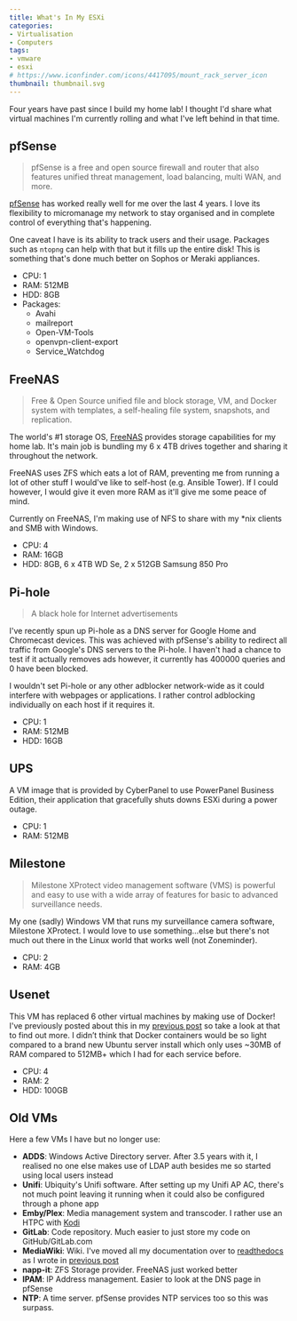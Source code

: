 ```yaml
---
title: What's In My ESXi
categories:
- Virtualisation
- Computers
tags:
- vmware
- esxi
# https://www.iconfinder.com/icons/4417095/mount_rack_server_icon
thumbnail: thumbnail.svg
---
```


Four years have past since I build my home lab! I thought I'd share what virtual machines I'm currently rolling and what I've left behind in that time.

<!-- more -->

## pfSense

> pfSense is a free and open source firewall and router that also features unified threat management, load balancing, multi WAN, and more.

[pfSense](https://www.pfsense.org/) has worked really well for me over the last 4 years. I love its flexibility to micromanage my network to stay organised and in complete control of everything that's happening.

One caveat I have is its ability to track users and their usage. Packages such as `ntopng` can help with that but it fills up the entire disk! This is something that's done much better on Sophos or Meraki appliances.

* CPU: 1
* RAM: 512MB
* HDD: 8GB
* Packages:
  * Avahi
  * mailreport
  * Open-VM-Tools
  * openvpn-client-export
  * Service_Watchdog

## FreeNAS

> Free & Open Source unified file and block storage, VM, and Docker system with templates, a self-healing file system, snapshots, and replication.

The world's \#1 storage OS, [FreeNAS](http://www.freenas.org/) provides storage capabilities for my home lab. It's main job is bundling my 6 x 4TB drives together and sharing it throughout the network.

FreeNAS uses ZFS which eats a lot of RAM, preventing me from running a lot of other stuff I would've like to self-host (e.g. Ansible Tower). If I could however, I would give it even more RAM as it'll give me some peace of mind.

Currently on FreeNAS, I'm making use of NFS to share with my \*nix clients and SMB with Windows.

* CPU: 4
* RAM: 16GB
* HDD: 8GB, 6 x 4TB WD Se, 2 x 512GB Samsung 850 Pro

## Pi-hole

> A black hole for Internet advertisements

I've recently spun up Pi-hole as a DNS server for Google Home and Chromecast devices. This was achieved with pfSense's ability to redirect all traffic from Google's DNS servers to the Pi-hole. I haven't had a chance to test if it actually removes ads however, it currently has 400000 queries and 0 have been blocked.

I wouldn't set Pi-hole or any other adblocker network-wide as it could interfere with webpages or applications. I rather control adblocking individually on each host if it requires it.

* CPU: 1
* RAM: 512MB
* HDD: 16GB

## UPS

A VM image that is provided by CyberPanel to use PowerPanel Business Edition, their application that gracefully shuts downs ESXi during a power outage.

* CPU: 1
* RAM: 512MB

## Milestone

> Milestone XProtect video management software (VMS) is powerful and easy to use with a wide array of features for basic to advanced surveillance needs.

My one (sadly) Windows VM that runs my surveillance camera software, Milestone XProtect. I would love to use something...else but there's not much out there in the Linux world that works well (not Zoneminder).

* CPU: 2
* RAM: 4GB

## Usenet

This VM has replaced 6 other virtual machines by making use of Docker! I've previously posted about this in my [previous post](/ansible-usenet-docker) so take a look at that to find out more. I didn’t think that Docker containers would be so light compared to a brand new Ubuntu server install which only uses ~30MB of RAM compared to 512MB+ which I had for each service before.

* CPU: 4
* RAM: 2
* HDD: 100GB

## Old VMs

Here a few VMs I have but no longer use:

* **ADDS**: Windows Active Directory server. After 3.5 years with it, I realised no one else makes use of LDAP auth besides me so started using local users instead
* **Unifi**: Ubiquity's Unifi software. After setting up my Unifi AP AC, there's not much point leaving it running when it could also be configured through a phone app
* **Emby/Plex**: Media management system and transcoder. I rather use an HTPC with [Kodi](https://kodi.tv/)
* **GitLab**: Code repository. Much easier to just store my code on GitHub/GitLab.com
* **MediaWiki**: Wiki. I've moved all my documentation over to [readthedocs](https://readthedocs.org/) as I wrote in [previous post](/personal-wiki-on-the-internet)
* **napp-it**: ZFS Storage provider. FreeNAS just worked better
* **IPAM**: IP Address management. Easier to look at the DNS page in pfSense
* **NTP**: A time server. pfSense provides NTP services too so this was surpass.
